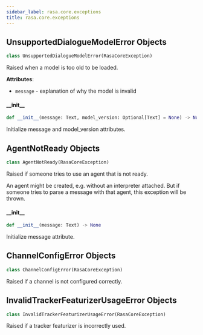 ```yaml
---
sidebar_label: rasa.core.exceptions
title: rasa.core.exceptions
---
```

## UnsupportedDialogueModelError Objects

```python
class UnsupportedDialogueModelError(RasaCoreException)
```

Raised when a model is too old to be loaded.

**Attributes**:

- `message` - explanation of why the model is invalid

#### \_\_init\_\_

```python
def __init__(message: Text, model_version: Optional[Text] = None) -> None
```

Initialize message and model_version attributes.

## AgentNotReady Objects

```python
class AgentNotReady(RasaCoreException)
```

Raised if someone tries to use an agent that is not ready.

An agent might be created, e.g. without an interpreter attached. But
if someone tries to parse a message with that agent, this exception
will be thrown.

#### \_\_init\_\_

```python
def __init__(message: Text) -> None
```

Initialize message attribute.

## ChannelConfigError Objects

```python
class ChannelConfigError(RasaCoreException)
```

Raised if a channel is not configured correctly.

## InvalidTrackerFeaturizerUsageError Objects

```python
class InvalidTrackerFeaturizerUsageError(RasaCoreException)
```

Raised if a tracker featurizer is incorrectly used.


